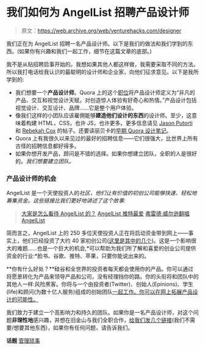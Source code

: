 # 我们如何为 AngelList 招聘产品设计师

> 原文：<https://web.archive.org/web/venturehacks.com/designer>

我们正在为 AngelList 招聘一名产品设计师。以下是我们的做法和我们学到的东西。(如果你有兴趣和我们一起工作，细节在这篇文章的底部。)

我不是从贴招聘启事开始的。我想如果其他人都这样做，我需要采取不同的方法。所以我打电话给我认识的最聪明的设计师和企业家，向他们征求意见。以下是我所学到的:

*   我们想要一个**产品设计师**。Quora 上的这个[职位](https://web.archive.org/web/20221006051529/http://www.quora.com/jobs#design)将产品设计师定义为“非凡的产品、交互和视觉设计天赋，对创造惊人体验有好奇心和热情。”产品设计包括视觉设计、交互设计、品牌……它是整个用户体验。
*   像我们这样的小团队应该雇佣能够**建造他们设计的东西**的设计师。至少，这意味着构建 HTML，CSS，也许 JS，也许更多。更多信息请见 [Jason Putorti](https://web.archive.org/web/20221006051529/http://www.quora.com/Should-user-interface-designers-be-able-to-build-what-they-design/answer/Jason-Putorti) 和 [Rebekah Cox](https://web.archive.org/web/20221006051529/http://www.quora.com/Should-user-interface-designers-be-able-to-build-what-they-design/answer/rcox) 的帖子。还要读丽贝卡的[早期 Quora 设计笔记](https://web.archive.org/web/20221006051529/http://www.artypapers.com/ap.log/thread.php?346)。
*   Quora 上有我很久以来见过的最好的招聘信息——它们很强大，比世界上所有古怪的招聘信息都好得多。
*   如果你想开发产品，顾问是不错的选择。如果你想建立团队，全职的人是很好的。*我们想要建立团队。*

### 产品设计师的机会

AngelList 是一个天使投资人的*社区，他们让有价值的初创公司能够快速、轻松地筹集资金。这些链接比我们更好地讲述了这个故事:*

> [大家是怎么看待 AngelList 的？](https://web.archive.org/web/20221006051529/http://www.quora.com/What-do-people-think-of-AngelList) [AngelList 推特最爱](https://web.archive.org/web/20221006051529/http://twitter.com/angellist/favorites)
> [弗雷德·威尔逊翻唱 AngelList](https://web.archive.org/web/20221006051529/http://www.avc.com/a_vc/2010/07/the-angellist.html)

简而言之，AngelList 上的 250 多位天使投资人正在将启动资金带到网上——事实上，他们已经投资了大约 40 家初创公司([这里是其中的几个](https://web.archive.org/web/20221006051529/http://www.quora.com/What-startups-have-been-funded-via-AngelList))。这是一个影响很大的难题……也是一个巨大的机会,*可以帮助为我们所了解和喜爱的创业公司提供资金的行业:*脸书、谷歌、推特、苹果，只要你能说出来的。

**你有什么好处？**硅谷和全世界的投资者每天都会使用你的产品。你可以通过将愿景转化为产品来领导产品和公司，没有经理挡你的路。你的头衔将和团队中的其他人一样:风险黑客。你将与一个由投资者(Twitter)、创始人(Epinions)、学生(life)和顾问(为数十亿人服务)组成的创始团队[一起工作。你可以在网上拓展产品设计的可能性。](https://web.archive.org/web/20221006051529/http://venturehacks.com/about)

我们致力于建立一个高影响力和持久的团队。如果你是一名产品设计师，对这个问题**非理性地**感兴趣，并想在旧金山与我们全职合作，[给我们发几个链接](https://web.archive.org/web/20221006051529/mailto:nivi@venturehacks.com)(我们不需要/想要其他东西)，如果你有任何问题，请告诉我们。

**话题** [管理琐事](https://web.archive.org/web/20221006051529/https://venturehacks.com/topics/administrivia)